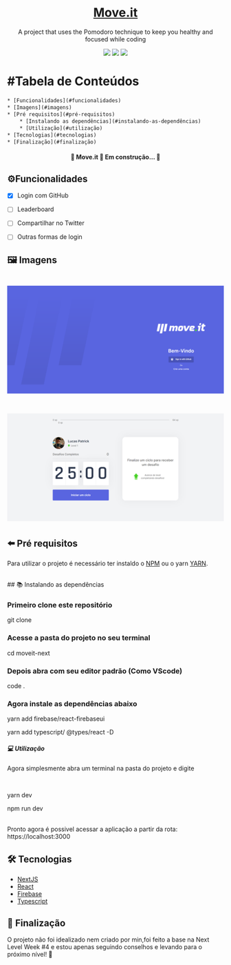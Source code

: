 <h1 align="center">
    <a href="https://github.com/hash-luk/Move.it.git">Move.it</a>
</h1>
<p align="center">A project that uses the Pomodoro technique to keep you healthy and focused while coding</p>

<div align="center">
<img src="https://img.shields.io/static/v1?label=Move.it&message=Luk&color=7159c1&style=for-the-badge&logo=react"/>
<img src="https://img.shields.io/static/v1?label=Firebase&message=8.2.9&color=db791d&style=for-the-badge&logo=firebase"/>
<img src="https://img.shields.io/static/v1?label=Next%20JS&message=10.0.7&color=adccb6&style=for-the-badge&logo=next.js"/>
</div>

#Tabela de Conteúdos
===================

    * [Funcionalidades](#funcionalidades)
    * [Imagens](#imagens)
    * [Pré requisitos](#pré-requisitos)
        * [Instalando as dependências](#instalando-as-dependências)
        * [Utilização](#utilização)
    * [Tecnologias](#tecnologias)
    * [Finalização](#finalização)


<h4 align="center">
    🚧  Move.it 🚀 Em construção...  🚧

## ⚙️Funcionalidades


- [X] Login com GitHub
- [ ] Leaderboard
- [ ] Compartilhar no Twitter
- [ ] Outras formas de login


## 🖼️ Imagens

<h1 align="center">
  <img alt="Move.it-login" title="#Move.it" src="./screenshots/Login-Screen.png" />
</h1>

<h1 align="center">
  <img alt="Move.it-login" title="#Move.it" src="./screenshots/Home-Page.png" />
</h1>

## ⬅️ Pré requisitos


Para utilizar o projeto é necessário ter instaldo o [NPM](https://www.npmjs.com/get-npm) ou o yarn [YARN](https://classic.yarnpkg.com/en/).

<br/>
## 📚 Instalando as dependências

### Primeiro clone este repositório

<p>git clone</p>


### Acesse a pasta do projeto no seu terminal

<p>cd moveit-next</p>


### Depois abra com seu editor padrão (Como VScode)

<p>code .</p>


### Agora instale as dependências abaixo

<p>yarn add firebase/react-firebaseui</p>
<p>yarn add typescript/ @types/react -D</p>


##### 💻 Utilização
<p>Agora simplesmente abra um terminal na pasta do projeto e digite</p>
<br/>
<p>yarn dev
<p>npm run dev
<br/>
<br/>
<p>Pronto agora é possivel acessar a aplicação a partir da rota: https://localhost:3000</p>

## 🛠️ Tecnologias
- [NextJS](https://nextjs.org/)
- [React](https://pt-br.reactjs.org/)
- [Firebase](https://firebase.google.com/?hl=pt-br)
- [Typescript](https://www.typescriptlang.org/)

## 🚪 Finalização
<p>O projeto não foi idealizado nem criado por min,foi feito a base na Next Level Week #4 e estou apenas seguindo conselhos e levando para o próximo nível! 🚀</p>


